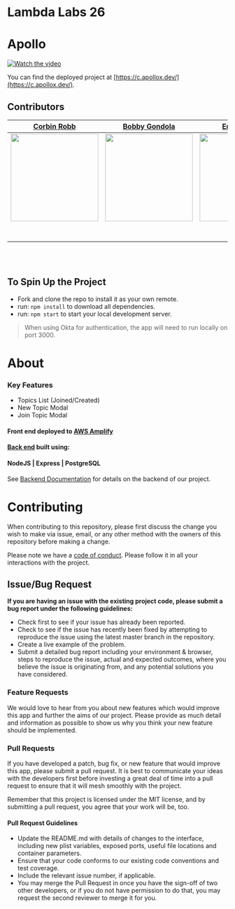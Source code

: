 # Lambda Labs 26
# Apollo

[![Watch the video](https://img.youtube.com/vi/As7mZHJ8xcY/hqdefault.jpg)](https://youtu.be/As7mZHJ8xcY)

You can find the deployed project at [https://c.apollox.dev/](https://c.apollox.dev/).

## Contributors

|                                                      [Corbin Robb](https://github.com/corbinrobb)                                                       |                                                       [Bobby Gondola](https://github.com/bobbygondola)                                                        |                                                      [Erik Sandvik](https://github.com/ErikSandvikSEA)                                                       |                                                       [Alan Parker](https://github.com/alan5123)                                                        |                                                      [Kevin Afable](https://github.com/KAfable)                                                       |
| :-----------------------------------------------------------------------------------------------------------------------------------------: | :-------------------------------------------------------------------------------------------------------------------------------------------: | :-----------------------------------------------------------------------------------------------------------------------------------------: | :-------------------------------------------------------------------------------------------------------------------------------------------: | :-----------------------------------------------------------------------------------------------------------------------------------------: |
| [<img src="https://avatars0.githubusercontent.com/u/31329271?s=460&u=1964db8999225a16e63e95f6064169799c60ce1d&v=4" width = "200" />](https://github.com/corbinrobb/) | [<img src="https://avatars0.githubusercontent.com/u/60513315?s=460&u=04041fdbe0de8cc78431b8500eeaf817bbd92497&v=4" width = "200" />](https://github.com/bobbygondola) | [<img src="https://avatars1.githubusercontent.com/u/60907639?s=460&u=8ccb83a0656d1101240e72012f14b63d214cdff7&v=4" width = "200" />](https://github.com/ErikSandvikSEA) | [<img src="https://avatars0.githubusercontent.com/u/59628999?s=460&u=fcc16c700902313bc33354813ecfd91150c5dd6c&v=4" width = "200" />](https://github.com/alan5123) | [<img src="https://avatars3.githubusercontent.com/u/26587049?s=460&u=95135cef49abfda41157bead532f5c2ec33f1d36&v=4" width = "200" />](https://github.com/KAfable) |
|                                [<img src="https://github.com/favicon.ico" width="15"> ](https://github.com/corbinrobb)                                |                            [<img src="https://github.com/favicon.ico" width="15"> ](https://github.com/bobbygondola)                             |                          [<img src="https://github.com/favicon.ico" width="15"> ](https://github.com/ErikSandvikSEA)                           |                          [<img src="https://github.com/favicon.ico" width="15"> ](https://github.com/alan5123)                           |                           [<img src="https://github.com/favicon.ico" width="15"> ](https://github.com/KAfable)                            |
|                [ <img src="https://static.licdn.com/sc/h/al2o9zrvru7aqj8e1x2rzsrca" width="15"> ](https://www.linkedin.com/in/corbinrobb/)                |                 [ <img src="https://static.licdn.com/sc/h/al2o9zrvru7aqj8e1x2rzsrca" width="15"> ](https://www.linkedin.com/in/robert-gondola/)                 |                [ <img src="https://static.licdn.com/sc/h/al2o9zrvru7aqj8e1x2rzsrca" width="15"> ](https://www.linkedin.com/in/erik-emil-sandvik/)                |                 [ <img src="https://static.licdn.com/sc/h/al2o9zrvru7aqj8e1x2rzsrca" width="15"> ](https://www.linkedin.com/in/alan-parkerjr/)                 |                [ <img src="https://static.licdn.com/sc/h/al2o9zrvru7aqj8e1x2rzsrca" width="15"> ](https://www.linkedin.com/in/kevinafable/)                |

<br>
<br>

## To Spin Up the Project

- Fork and clone the repo to install it as your own remote.
- run: `npm install` to download all dependencies.
- run: `npm start` to start your local development server.

> When using Okta for authentication, the app will need to run locally on port 3000.

# About
### Key Features

- Topics List (Joined/Created)
- New Topic Modal
- Join Topic Modal

#### Front end deployed to [AWS Amplify](https://aws.amazon.com/amplify/)

#### [Back end](https://github.com/Lambda-School-Labs/Labs26-Apollo-bE-TeamC) built using:

#### NodeJS | Express | PostgreSQL
See [Backend Documentation](https://apollo-c-api.herokuapp.com/api-docs/#/) for details on the backend of our project.

# Contributing

When contributing to this repository, please first discuss the change you wish to make via issue, email, or any other method with the owners of this repository before making a change.

Please note we have a [code of conduct](./CODE_OF_CONDUCT.md). Please follow it in all your interactions with the project.

## Issue/Bug Request

**If you are having an issue with the existing project code, please submit a bug report under the following guidelines:**

- Check first to see if your issue has already been reported.
- Check to see if the issue has recently been fixed by attempting to reproduce the issue using the latest master branch in the repository.
- Create a live example of the problem.
- Submit a detailed bug report including your environment & browser, steps to reproduce the issue, actual and expected outcomes, where you believe the issue is originating from, and any potential solutions you have considered.

### Feature Requests

We would love to hear from you about new features which would improve this app and further the aims of our project. Please provide as much detail and information as possible to show us why you think your new feature should be implemented.

### Pull Requests

If you have developed a patch, bug fix, or new feature that would improve this app, please submit a pull request. It is best to communicate your ideas with the developers first before investing a great deal of time into a pull request to ensure that it will mesh smoothly with the project.

Remember that this project is licensed under the MIT license, and by submitting a pull request, you agree that your work will be, too.

#### Pull Request Guidelines

- Update the README.md with details of changes to the interface, including new plist variables, exposed ports, useful file locations and container parameters.
- Ensure that your code conforms to our existing code conventions and test coverage.
- Include the relevant issue number, if applicable.
- You may merge the Pull Request in once you have the sign-off of two other developers, or if you do not have permission to do that, you may request the second reviewer to merge it for you.
